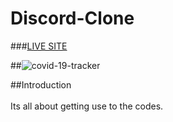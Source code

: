 # Discord-Clone

###[LIVE SITE](https://discordclonen.netlify.app)

##![covid-19-tracker](https://i.postimg.cc/g0tR7SXL/discord-clone.png)

##Introduction <br/><br/>
Its all about getting use to the codes.
